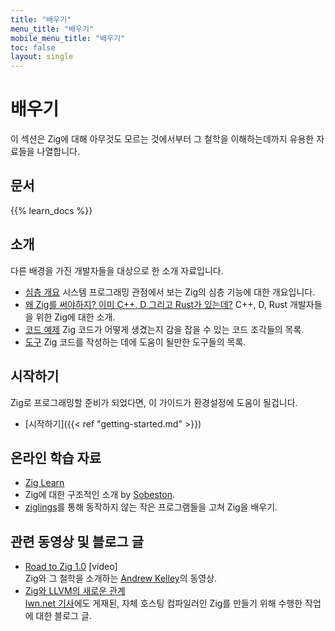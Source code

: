 ```yaml
---
title: "배우기"
menu_title: "배우기"
mobile_menu_title: "배우기"
toc: false
layout: single
---
```


# 배우기
이 섹션은 Zig에 대해 아무것도 모르는 것에서부터 그 철학을 이해하는데까지 유용한 자료들을 나열합니다.

## 문서
{{% learn_docs %}}

## 소개
다른 배경을 가진 개발자들을 대상으로 한 소개 자료입니다.

- [심층 개요](overview/)
시스템 프로그래밍 관점에서 보는 Zig의 심층 기능에 대한 개요입니다.
- [왜 Zig를 써야하지? 이미 C++, D 그리고 Rust가 있는데?](why_zig_rust_d_cpp/)
C++, D, Rust 개발자들을 위한 Zig에 대한 소개.
- [코드 예제](samples/)
Zig 코드가 어떻게 생겼는지 감을 잡을 수 있는 코드 조각들의 목록.
- [도구](tools/)
Zig 코드를 작성하는 데에 도움이 될만한 도구들의 목록.


## 시작하기
Zig로 프로그래밍할 준비가 되었다면, 이 가이드가 환경설정에 도움이 될겁니다.

- [시작하기]({{< ref "getting-started.md" >}})  

## 온라인 학습 자료
- [Zig Learn](https://ziglearn.org)  
- Zig에 대한 구조적인 소개 by [Sobeston](https://github.com/sobeston).
- [ziglings](https://github.com/ratfactor/ziglings)를 통해 동작하지 않는 작은 프로그램들을 고쳐 Zig을 배우기.

## 관련 동영상 및 블로그 글
- [Road to Zig 1.0](https://www.youtube.com/watch?v=Gv2I7qTux7g) [video]  
Zig와 그 철학을 소개하는 [Andrew Kelley](https://andrewkelley.me)의 동영상.
- [Zig와 LLVM의 새로운 관계](https://kristoff.it/blog/zig-new-relationship-llvm/)  
[lwn.net 기사](https://lwn.net/Articles/833400/)에도 게재된, 자체 호스팅 컴파일러인 Zig를 만들기 위해 수행한 작업에 대한 블로그 글.


















